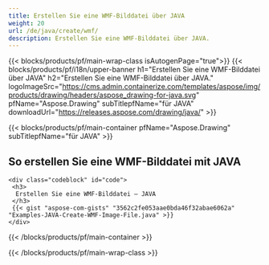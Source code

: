 ```yaml
---
title: Erstellen Sie eine WMF-Bilddatei über JAVA
weight: 20
url: /de/java/create/wmf/
description: Erstellen Sie eine WMF-Bilddatei über JAVA.
---
```


{{< blocks/products/pf/main-wrap-class isAutogenPage="true">}}
{{< blocks/products/pf/i18n/upper-banner h1="Erstellen Sie eine WMF-Bilddatei über JAVA" h2="Erstellen Sie eine WMF-Bilddatei über JAVA." logoImageSrc="https://cms.admin.containerize.com/templates/aspose/img/products/drawing/headers/aspose_drawing-for-java.svg" pfName="Aspose.Drawing" subTitlepfName="für JAVA" downloadUrl="https://releases.aspose.com/drawing/java/" >}}

{{< blocks/products/pf/main-container pfName="Aspose.Drawing" subTitlepfName="für JAVA" >}}

<h2>So erstellen Sie eine WMF-Bilddatei mit JAVA</h2>

    <div class="codeblock" id="code">
     <h3>
      Erstellen Sie eine WMF-Bilddatei – JAVA
     </h3>
     {{< gist "aspose-com-gists" "3562c2fe053aae0bda46f32abae6062a" "Examples-JAVA-Create-WMF-Image-File.java" >}}
    </div>

{{< /blocks/products/pf/main-container >}}


{{< /blocks/products/pf/main-wrap-class >}}
